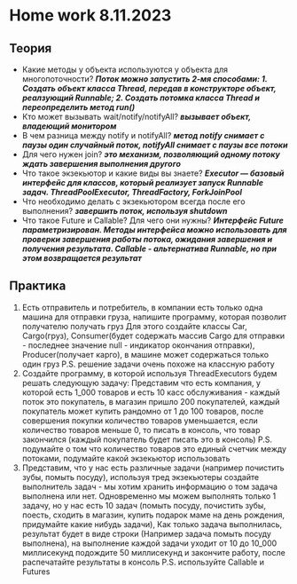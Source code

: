 # Home work 8.11.2023

## Теория

- Какие методы у объекта используются у объекта для многопоточности? ***Поток можно запустить 2-мя способами: 1. Создать 
объект класса Thread, передав в конструкторе объект, реалзующий Runnable; 2. Создать потомка класса Thread и 
переопределить метод run()***
- Кто может вызывать wait/notify/notifyAll? ***вызывает объект, владеющий монитором***
- В чем разница между notify и notifyAll? ***метод notify снимает с паузы один случайный поток,  notifyAll снимает с
паузы все потоки***
- Для чего нужен join? ***это механизм, позволяющий одному потоку ждать завершения выполнения другого***
- Что такое экзекьютор и какие виды вы знаете? ***Executor — базовый интерфейс для классов, который реализует запуск 
Runnable задач. ThreadPoolExecutor, ThreadFactory, ForkJoinPool***
- Что необходимо делать с экзекьютором всегда после его выполнения? ***завершить поток, используя shutdown***
- Что такое Future и Callable? Для чего они нужны? ***Интерфейс Future параметризирован. Методы интерфейса можно 
использовать для проверки завершения работы потока, ожидания завершения и получения результата. Callable - альтернатива 
Runnable, но при этом возвращается результат***

## Практика
1) Есть отправитель и потребитель, в компании есть только одна машина для отправки груза, напишите программу, 
которая позволит получателю получать груз Для этого создайте классы Car, Cargo(груз), Consumer(будет содержать массив 
Cargo для отправки - последнее значение null - индикатор окончания отправки), Producer(получает карго), в машине может 
содержаться только один груз P.S. решение задачи очень похоже на классную работу
2) Cоздайте программу, в которой используя ThreadExecutors будем решать следующую задачу: Представим что есть компания, 
у которой есть 1_000 товаров и есть 10 касс обслуживания - каждый поток это покупатель, в магазин пришло 200 покупателей, 
каждый покупатель может купить рандомно от 1 до 100 товаров, после совершения покупки количество товаров уменьшается, 
если количество товаров меньше 0, то писать в консоль, что товар закончился (каждый покупатель будет писать это в
консоль) P.S. подумайте о том что количество товаров это единый счетчик между потоками, подумайте какой экзекьютор 
использовать
3) Представим, что у нас есть различные задачи (например почистить зубы, помыть посуду), используя тред экзекьютеры 
cоздайте выполнитель задач - мы хотим хранить информацию о том задача выполнена или нет. Одновременно мы можем 
выполнять только 1 задачу, но у нас есть 10 задач (помыть посуду, почистить зубы, поесть, сходить в магазин, купить 
подарок маме на день рождения, придумайте какие нибудь задачи), Как только задача выполнилась, результат будет в виде 
строки (Например задача помыть посуду выполнена), на выполнение каждой задачи уходит от 10 до 10_000 миллисекунд 
подождите 50 миллисекунд и закончите работу, после распечатайте результаты в консоль P.S. используйте Callable и Futures